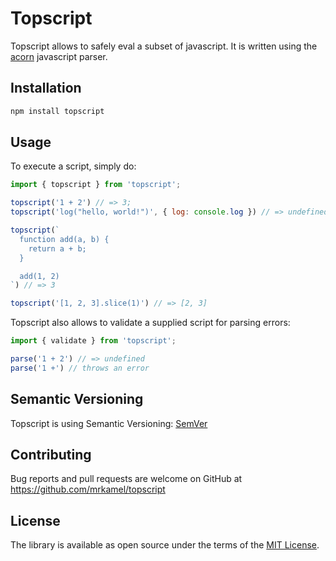 # Topscript

Topscript allows to safely eval a subset of javascript. It is written using
the [acorn](https://github.com/acornjs/acorn) javascript parser.

## Installation

```sh
npm install topscript
```

## Usage

To execute a script, simply do:

```js
import { topscript } from 'topscript';

topscript('1 + 2') // => 3;
topscript('log("hello, world!")', { log: console.log }) // => undefined

topscript(`
  function add(a, b) {
    return a + b;
  }

  add(1, 2)
`) // => 3

topscript('[1, 2, 3].slice(1)') // => [2, 3]
```

Topscript also allows to validate a supplied script for parsing errors:

```js
import { validate } from 'topscript';

parse('1 + 2') // => undefined
parse('1 +') // throws an error
```

## Semantic Versioning

Topscript is using Semantic Versioning: [SemVer](http://semver.org/)

## Contributing

Bug reports and pull requests are welcome on GitHub at
https://github.com/mrkamel/topscript

## License

The library is available as open source under the terms of the 
[MIT License](https://opensource.org/licenses/MIT).
